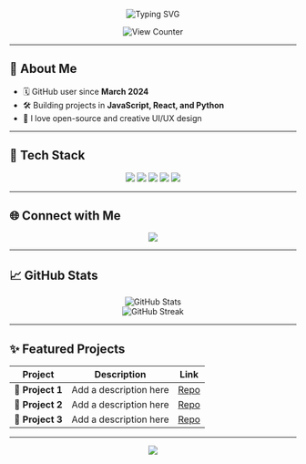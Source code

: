 <p align="center">
  <img src="https://readme-typing-svg.demolab.com?font=Fira+Code&weight=700&size=20&pause=1000&color=F7941D&center=true&vCenter=true&width=440&lines=Hey+there,+I'm+kneeschawl!;Welcome+to+my+GitHub+Profile!;I+love+design,+coding,+and+collaboration!;Building+cool+projects+%F0%9F%9A%80" alt="Typing SVG" />
</p>

<p align="center">
  <img src="https://komarev.com/ghpvc/?username=kneeschawl&label=Profile+Views&color=F7941D&style=flat-square" alt="View Counter" />
</p>

---

## 🚀 About Me

- 🗓️ GitHub user since **March 2024**
- 🛠️ Building projects in **JavaScript, React, and Python**
- 🤝 I love open-source and creative UI/UX design

---

## 🧰 Tech Stack

<p align="center">
  <img src="https://img.shields.io/badge/JavaScript-F7DF1E?logo=javascript&logoColor=black&style=for-the-badge"/>
  <img src="https://img.shields.io/badge/React-61DAFB?logo=react&logoColor=black&style=for-the-badge"/>
  <img src="https://img.shields.io/badge/Python-3776AB?logo=python&logoColor=white&style=for-the-badge"/>
  <img src="https://img.shields.io/badge/Node.js-339933?logo=node.js&logoColor=white&style=for-the-badge"/>
  <img src="https://img.shields.io/badge/GitHub-181717?logo=github&logoColor=white&style=for-the-badge"/>
</p>

---

## 🌐 Connect with Me

<p align="center">
  <a href="https://github.com/kneeschawl"><img src="https://img.shields.io/badge/GitHub-kneeschawl-181717?logo=github&logoColor=white&style=for-the-badge" /></a>
</p>

---

## 📈 GitHub Stats

<p align="center">
  <img src="https://github-readme-stats.vercel.app/api?username=kneeschawl&show_icons=true&theme=radical&hide_title=true" alt="GitHub Stats" />
  <br>
  <img src="https://github-readme-streak-stats.herokuapp.com?user=kneeschawl&theme=radical&hide_border=true" alt="GitHub Streak" />
</p>

---

## ✨ Featured Projects

| Project        | Description                            | Link             |
| -------------- | -------------------------------------- | ----------------|
| 🚀 **Project 1**       | Add a description here               | [Repo](https://github.com/kneeschawl) |
| 🎨 **Project 2**       | Add a description here               | [Repo](https://github.com/kneeschawl) |
| 🧠 **Project 3**       | Add a description here               | [Repo](https://github.com/kneeschawl) |

---

<p align="center">
  <img src="https://capsule-render.vercel.app/api?type=waving&color=gradient&height=100&section=footer"/>
</p>
